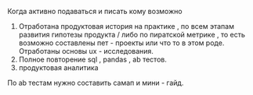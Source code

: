 Когда активно подаваться и писать кому возможно 
1) Отработана продуктовая история на практике , по всем этапам развития гипотезы продукта / либо по пиратской метрике , то есть возможно составлены пет - проекты или что то в этом роде. Отработаны основы ux - исследования. 
2) Полное повторение sql , pandas , ab тестов. 
3) продуктовая аналитика 




По ab тестам нужно составить самап и мини - гайд. 
